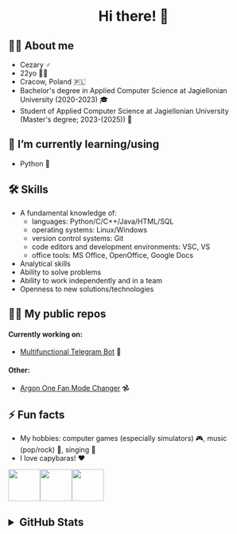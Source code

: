 <h1 align="center">Hi there! 👋</h1>



## 🙋‍♂️ About me
- Cezary ♂️
- 22yo 🙍🏻
- Cracow, Poland 🇵🇱
- Bachelor's degree in Applied Computer Science at Jagiellonian University (2020-2023) 🎓
- Student of Applied Computer Science at Jagiellonian University (Master's degree; 2023-(2025)) 🏫


## 🔭 I’m currently learning/using
- Python 🐍


## 🛠️ Skills
- A fundamental knowledge of:
  - languages: Python/C/C++/Java/HTML/SQL
  - operating systems: Linux/Windows
  - version control systems: Git
  - code editors and development environments: VSC, VS
  - office tools: MS Office, OpenOffice, Google Docs
- Analytical skills
- Ability to solve problems
- Ability to work independently and in a team
- Openness to new solutions/technologies


## 🧑‍💻 My public repos
#### Currently working on:
- [Multifunctional Telegram Bot](https://github.com/Cezary924/Cezary924-Telegram-Bot) 🤖
#### Other:
- [Argon One Fan Mode Changer](https://github.com/Cezary924/Argon-One-Fan-Mode-Changer) 𖣘


## ⚡ Fun facts
- My hobbies: computer games (especially simulators) 🎮, music (pop/rock) 💽, singing 🎤
- I love capybaras! ❤️

<img src="https://img.freepik.com/free-icon/capybara_318-232704.jpg" width="64" height="64"><img src="https://img.freepik.com/free-icon/capybara_318-232704.jpg" width="64" height="64"><img src="https://img.freepik.com/free-icon/capybara_318-232704.jpg" width="64" height="64">


<h2>
  <details>
    <summary>GitHub Stats</summary>
    <img align="left" src="https://github-readme-stats.vercel.app/api?username=Cezary924&theme=transparent&rank_icon=percentile&hide_title=true&show_icons=true&hide_border=true" />
    <img align="left" src="https://github-readme-stats.vercel.app/api/top-langs/?username=Cezary924&theme=transparent&show_icons=true&hide_title=true&line_height=60&hide_border=true" />
    <img align="left" src="https://streak-stats.demolab.com/?user=Cezary924&theme=transparent&card_width=470&hide_border=true" />
  </details>
</h2>
